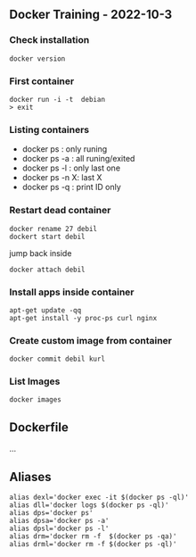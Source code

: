 ## Docker Training - 2022-10-3

### Check installation
```
docker version
```

### First container
```
docker run -i -t  debian
> exit
```

### Listing containers

- docker ps : only runing
- docker ps -a : all runing/exited
- docker ps -l : only last one
- docker ps -n X: last X
- docker ps -q : print ID only

### Restart dead container
```
docker rename 27 debil
dockert start debil
```

jump back inside
```
docker attach debil
```

### Install apps inside container

```
apt-get update -qq
apt-get install -y proc-ps curl nginx
```

### Create custom image from container

```
docker commit debil kurl
```

### List Images

```
docker images
```

## Dockerfile 

...


## Aliases

```
alias dexl='docker exec -it $(docker ps -ql)'
alias dll='docker logs $(docker ps -ql)'
alias dps='docker ps'
alias dpsa='docker ps -a'
alias dpsl='docker ps -l'
alias drm='docker rm -f  $(docker ps -qa)'
alias drml='docker rm -f $(docker ps -ql)'
```